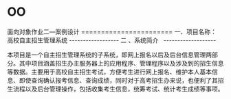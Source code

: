 # OO
<H>
面向对象作业二—案例设计
=======================
</H>
一、项目名称： 高校自主招生管理系统
------------------
二 、系统简介  
-------------------
<P>
本项目是一个自主招生管理系统的子系统，即网上报名以后及后台信息管理两部分。其中项目涵盖招生办主服务器上的应用程序、管理程序以及涉及到的招生信息等数据。主要用于高校自主招生考试，方便考生进行网上报名、维护本人基本信息、即使查询确认报考信息、查询成绩，同时对于高考招生办来说，也便利了其招生流程以及后台管理操作，包括收集考生信息，统筹考试、统计考生成绩等事项。
</P>
